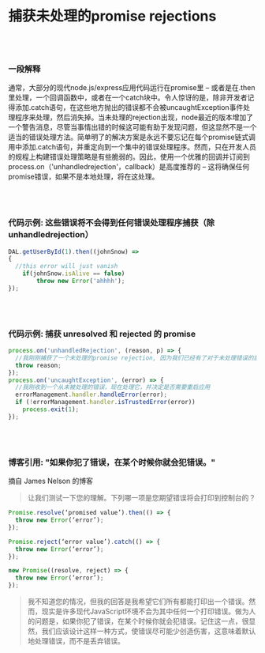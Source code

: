 # 捕获未处理的promise rejections
<br/><br/>


### 一段解释

通常，大部分的现代node.js/express应用代码运行在promise里 – 或者是在.then里处理，一个回调函数中，或者在一个catch块中。令人惊讶的是，除非开发者记得添加.catch语句，在这些地方抛出的错误都不会被uncaughtException事件处理程序来处理，然后消失掉。当未处理的rejection出现，node最近的版本增加了一个警告消息，尽管当事情出错的时候这可能有助于发现问题，但这显然不是一个适当的错误处理方法。简单明了的解决方案是永远不要忘记在每个promise链式调用中添加.catch语句，并重定向到一个集中的错误处理程序。然而，只在开发人员的规程上构建错误处理策略是有些脆弱的。因此，使用一个优雅的回调并订阅到process.on（'unhandledrejection'，callback）是高度推荐的 – 这将确保任何promise错误，如果不是本地处理，将在这处理。

<br/><br/>

### 代码示例: 这些错误将不会得到任何错误处理程序捕获（除unhandledrejection）

```javascript
DAL.getUserById(1).then((johnSnow) =>
{
  //this error will just vanish
	if(johnSnow.isAlive == false)
	    throw new Error('ahhhh');
});

```
<br/><br/>
### 代码示例: 捕获 unresolved 和 rejected 的 promise

```javascript
process.on('unhandledRejection', (reason, p) => {
  //我刚刚捕获了一个未处理的promise rejection, 因为我们已经有了对于未处理错误的后备的处理机制（见下面）, 直接抛出，让它来处理
  throw reason;
});
process.on('uncaughtException', (error) => {
  //我刚收到一个从未被处理的错误，现在处理它，并决定是否需要重启应用
  errorManagement.handler.handleError(error);
  if (!errorManagement.handler.isTrustedError(error))
    process.exit(1);
});

```
<br/><br/>
### 博客引用: "如果你犯了错误，在某个时候你就会犯错误。"
 摘自 James Nelson 的博客
 
 > 让我们测试一下您的理解。下列哪一项是您期望错误将会打印到控制台的？

```javascript
Promise.resolve(‘promised value’).then(() => {
  throw new Error(‘error’);
});

Promise.reject(‘error value’).catch(() => {
  throw new Error(‘error’);
});

new Promise((resolve, reject) => {
  throw new Error(‘error’);
});
```

> 我不知道您的情况，但我的回答是我希望它们所有都能打印出一个错误。然而，现实是许多现代JavaScript环境不会为其中任何一个打印错误。做为人的问题是，如果你犯了错误，在某个时候你就会犯错误。记住这一点，很显然，我们应该设计这样一种方式，使错误尽可能少创造伤害，这意味着默认地处理错误，而不是丢弃错误。
